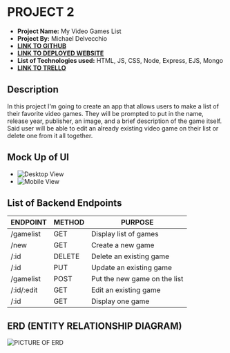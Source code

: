 # PROJECT 2

- **Project Name:** My Video Games List
- **Project By:** Michael Delvecchio
- [**LINK TO GITHUB**](https://github.com/Dvec319/project-2)
- [**LINK TO DEPLOYED WEBSITE**](https://videogame-app.onrender.com/)
- **List of Technologies used:** HTML, JS, CSS, Node, Express, EJS, Mongo
- [**LINK TO TRELLO**](https://trello.com/b/5miNkPwX/my-favorite-video-game-list)


## Description

In this project I'm going to create an app that allows users to make a list of their favorite video games. They will be prompted to put in the name, release year, publisher, an image, and a brief description of the game itself. Said user will be able to edit an already existing video game on their list or delete one from it all together.

## Mock Up of UI

- ![Desktop View](http://imgur.com)
- ![Mobile View](http://imgur.com)

## List of Backend Endpoints

|  ENDPOINT  | METHOD |           PURPOSE            |
| ---------- | ------ | ---------------------------- |
| /gamelist  | GET    | Display list of games        |
| /new       | GET    | Create a new game            |
| /:id       | DELETE | Delete an existing game      |
| /:id       | PUT    | Update an existing game      |
| /gamelist  | POST   | Put the new game on the list |
| /:id/:edit | GET    | Edit an existing game        |
| /:id       | GET    | Display one game             |

## ERD (ENTITY RELATIONSHIP DIAGRAM)

![PICTURE OF ERD](https://i.imgur.com/97wh3h2.png)
